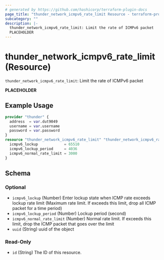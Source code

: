 ```yaml
---
# generated by https://github.com/hashicorp/terraform-plugin-docs
page_title: "thunder_network_icmpv6_rate_limit Resource - terraform-provider-thunder"
subcategory: ""
description: |-
  thunder_network_icmpv6_rate_limit: Limit the rate of ICMPv6 packet
  PLACEHOLDER
---
```


# thunder_network_icmpv6_rate_limit (Resource)

`thunder_network_icmpv6_rate_limit`: Limit the rate of ICMPv6 packet

__PLACEHOLDER__

## Example Usage

```terraform
provider "thunder" {
  address  = var.dut9049
  username = var.username
  password = var.password
}
resource "thunder_network_icmpv6_rate_limit" "thunder_network_icmpv6_rate_limit" {
  icmpv6_lockup            = 65510
  icmpv6_lockup_period     = 4036
  icmpv6_normal_rate_limit = 3000
}
```

<!-- schema generated by tfplugindocs -->
## Schema

### Optional

- `icmpv6_lockup` (Number) Enter lockup state when ICMP rate exceeds lockup rate limit (Maximum rate limit. If exceeds this limit, drop all ICMP packet for a time period)
- `icmpv6_lockup_period` (Number) Lockup period (second)
- `icmpv6_normal_rate_limit` (Number) Normal rate limit. If exceeds this limit, drop the ICMP packet that goes over the limit
- `uuid` (String) uuid of the object

### Read-Only

- `id` (String) The ID of this resource.


